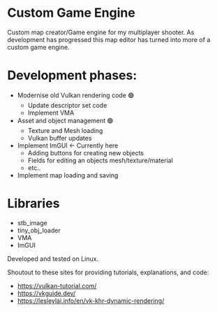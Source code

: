 # Custom Game Engine

Custom map creator/Game engine for my multiplayer shooter. As development has progressed this map editor
has turned into more of a custom game engine.

# Development phases:
- Modernise old Vulkan rendering code 🟢
  - Update descriptor set code
  - Implement VMA
- Asset and object management 🟢
  - Texture and Mesh loading
  - Vulkan buffer updates
- Implement ImGUI <- Currently here 
  - Adding buttons for creating new objects
  - Fields for editing an objects mesh/texture/material
  - etc..
-  Implement map loading and saving

# Libraries
- stb_image
- tiny_obj_loader
- VMA
- ImGUI

Developed and tested on Linux.

Shoutout to these sites for providing tutorials, explanations, and code:
- https://vulkan-tutorial.com/
- https://vkguide.dev/
- https://lesleylai.info/en/vk-khr-dynamic-rendering/
